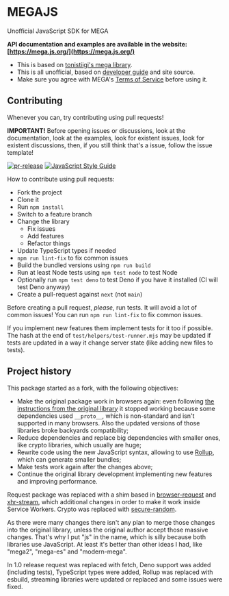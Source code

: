 # MEGAJS

Unofficial JavaScript SDK for MEGA

**API documentation and examples are available in the website: [https://mega.js.org/](https://mega.js.org/)**

* This is based on [tonistiigi's mega library](https://github.com/tonistiigi/mega).
* This is all unofficial, based on [developer guide](https://mega.nz/#developers) and site source.
* Make sure you agree with MEGA's [Terms of Service](https://mega.nz/#terms) before using it.

## Contributing

Whenever you can, try contributing using pull requests!

**IMPORTANT!** Before opening issues or discussions, look at the documentation, look at the examples, look for existent issues, look for existent discussions, then, if you still think that's a issue, follow the issue template!

[![pr-release](https://img.shields.io/badge/-pr--release-blueviolet)](https://pr-release.org/) [![JavaScript Style Guide](https://img.shields.io/badge/code_style-standard-brightgreen.svg)](https://standardjs.com/)

How to contribute using pull requests:

- Fork the project
- Clone it
- Run `npm install`
- Switch to a feature branch
- Change the library
   - Fix issues
   - Add features
   - Refactor things
- Update TypeScript types if needed
- `npm run lint-fix` to fix common issues
- Build the bundled versions using `npm run build`
- Run at least Node tests using `npm test node` to test Node
- Optionally run `npm test deno` to test Deno if you have it installed (CI will test Deno anyway)
- Create a pull-request against `next` (not `main`)

Before creating a pull request, *please*, run tests. It will avoid a lot of common issues! You can run `npm run lint-fix` to fix common issues.

If you implement new features them implement tests for it too if possible. The hash at the end of `test/helpers/test-runner.mjs` may be updated if tests are updated in a way it change server state (like adding new files to tests).

## Project history

This package started as a fork, with the following objectives:

* Make the original package work in browsers again: even following [the instructions from the original library](https://github.com/tonistiigi/mega#browser-support) it stopped working because some dependencies used `__proto__`, which is non-standard and isn't supported in many browsers. Also the updated versions of those libraries broke backyards compatibility;
* Reduce dependencies and replace big dependencies with smaller ones, like crypto libraries, which usually are huge;
* Rewrite code using the new JavaScript syntax, allowing to use [Rollup](http://rollupjs.org/), which can generate smaller bundles;
* Make tests work again after the changes above;
* Continue the original library development implementing new features and improving performance.

Request package was replaced with a shim based in [browser-request](https://www.npmjs.com/package/browser-request) and [xhr-stream](https://www.npmjs.com/package/xhr-stream), which additional changes in order to make it work inside Service Workers. Crypto was replaced with [secure-random](https://www.npmjs.com/package/secure-random).

As there were many changes there isn't any plan to merge those changes into the original library, unless the original author accept those massive changes. That's why I put "js" in the name, which is silly because both libraries use JavaScript. At least it's better than other ideas I had, like "mega2", "mega-es" and "modern-mega".

In 1.0 release request was replaced with fetch, Deno support was added (including tests), TypeScript types were added, Rollup was replaced with esbuild, streaming libraries were updated or replaced and some issues were fixed.
